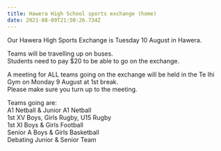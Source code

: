 ```yaml
---
title: Hawera High School sports exchange (home)
date: 2021-08-09T21:50:26.734Z
---
```

Our Hawera High Sports Exchange is Tuesday 10 August in Hawera. 

Teams will be travelling up on buses.  
Students need to pay $20 to be able to go on the exchange. 

A meeting for ALL teams going on the exchange will be held in the Te Ihi Gym on Monday 9 August at 1st break.  
Please make sure you turn up to the meeting.


Teams going are:  
A1 Netball & Junior A1 Netball  
1st XV Boys, Girls Rugby, U15 Rugby  
1st XI Boys & Girls Football  
Senior A Boys & Girls Basketball  
Debating Junior & Senior Team